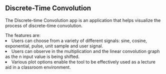 <h2>Discrete-Time Convolution</h2>

<p>The Discrete-time Convolution app is an application that helps visualize the process of discrete-time convolution. </p>
</p>
The features are:
<li>Users can choose from a variety of different signals: sine, cosine, exponential, pulse, unit sample and user signal.</li>
<li>Users can observe in the multiplication and the linear convolution graph as the n input value is being shifted.</li>
<li>Various plot options enable the tool to be effectively used as a lecture aid in a classroom environment.</li>
</p>
